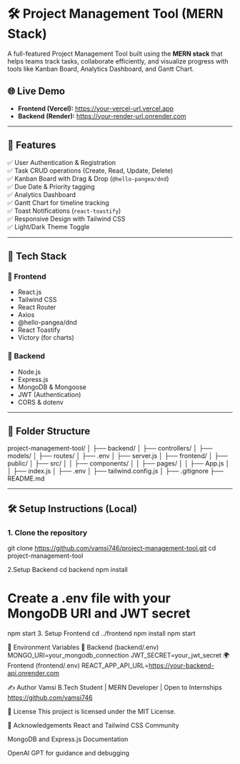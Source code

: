 # 🛠️ Project Management Tool (MERN Stack)

A full-featured Project Management Tool built using the **MERN stack** that helps teams track tasks, collaborate efficiently, and visualize progress with tools like Kanban Board, Analytics Dashboard, and Gantt Chart.

## 🌐 Live Demo

- **Frontend (Vercel):** https://your-vercel-url.vercel.app  
- **Backend (Render):** https://your-render-url.onrender.com

---

## 🚀 Features

✅ User Authentication & Registration  
✅ Task CRUD operations (Create, Read, Update, Delete)  
✅ Kanban Board with Drag & Drop (`@hello-pangea/dnd`)  
✅ Due Date & Priority tagging  
✅ Analytics Dashboard  
✅ Gantt Chart for timeline tracking  
✅ Toast Notifications (`react-toastify`)  
✅ Responsive Design with Tailwind CSS  
✅ Light/Dark Theme Toggle  

---

## 🧰 Tech Stack

### 🔹 Frontend
- React.js
- Tailwind CSS
- React Router
- Axios
- @hello-pangea/dnd
- React Toastify
- Victory (for charts)

### 🔹 Backend
- Node.js
- Express.js
- MongoDB & Mongoose
- JWT (Authentication)
- CORS & dotenv

---

## 📁 Folder Structure

project-management-tool/
│
├── backend/
│ ├── controllers/
│ ├── models/
│ ├── routes/
│ ├── .env
│ ├── server.js
│
├── frontend/
│ ├── public/
│ ├── src/
│ │ ├── components/
│ │ ├── pages/
│ │ ├── App.js
│ │ ├── index.js
│ ├── .env
│ ├── tailwind.config.js
│
├── .gitignore
├── README.md



---

## 🛠️ Setup Instructions (Local)

### 1. Clone the repository
git clone https://github.com/vamsi746/project-management-tool.git
cd project-management-tool

2.Setup Backend
cd backend
npm install
# Create a .env file with your MongoDB URI and JWT secret
npm start
3. Setup Frontend
cd ../frontend
npm install
npm start

🧪 Environment Variables
🔐 Backend (backend/.env)
MONGO_URI=your_mongodb_connection
JWT_SECRET=your_jwt_secret
🌍 Frontend (frontend/.env)
REACT_APP_API_URL=https://your-backend-api.onrender.com


✍️ Author
Vamsi
B.Tech Student | MERN Developer | Open to Internships
https://github.com/vamsi746 

📜 License
This project is licensed under the MIT License.

🙌 Acknowledgements
React and Tailwind CSS Community

MongoDB and Express.js Documentation

OpenAI GPT for guidance and debugging



